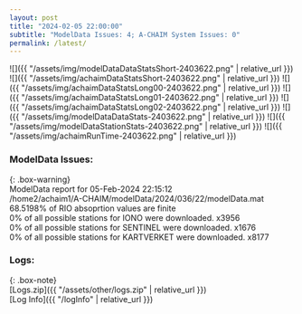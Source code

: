 ```yaml
---
layout: post
title: "2024-02-05 22:00:00"
subtitle: "ModelData Issues: 4; A-CHAIM System Issues: 0"
permalink: /latest/
---
```


![]({{ "/assets/img/modelDataDataStatsShort-2403622.png" | relative_url }})
![]({{ "/assets/img/achaimDataStatsShort-2403622.png" | relative_url }})
![]({{ "/assets/img/achaimDataStatsLong00-2403622.png" | relative_url }})
![]({{ "/assets/img/achaimDataStatsLong01-2403622.png" | relative_url }})
![]({{ "/assets/img/achaimDataStatsLong02-2403622.png" | relative_url }})
![]({{ "/assets/img/modelDataDataStats-2403622.png" | relative_url }})
![]({{ "/assets/img/modelDataStationStats-2403622.png" | relative_url }})
![]({{ "/assets/img/achaimRunTime-2403622.png" | relative_url }})


### ModelData Issues:  
  
{: .box-warning}  
 ModelData report for 05-Feb-2024 22:15:12   
 /home2/achaim1/A-CHAIM/modelData/2024/036/22/modelData.mat   
 68.5198% of RIO absoprtion values are finite   
 0% of all possible stations for IONO were downloaded. x3956   
 0% of all possible stations for SENTINEL were downloaded. x1676   
 0% of all possible stations for KARTVERKET were downloaded. x8177   
  


### Logs:  
  
{: .box-note}  
[Logs.zip]({{ "/assets/other/logs.zip" | relative_url }})  
[Log Info]({{ "/logInfo" | relative_url }})  
